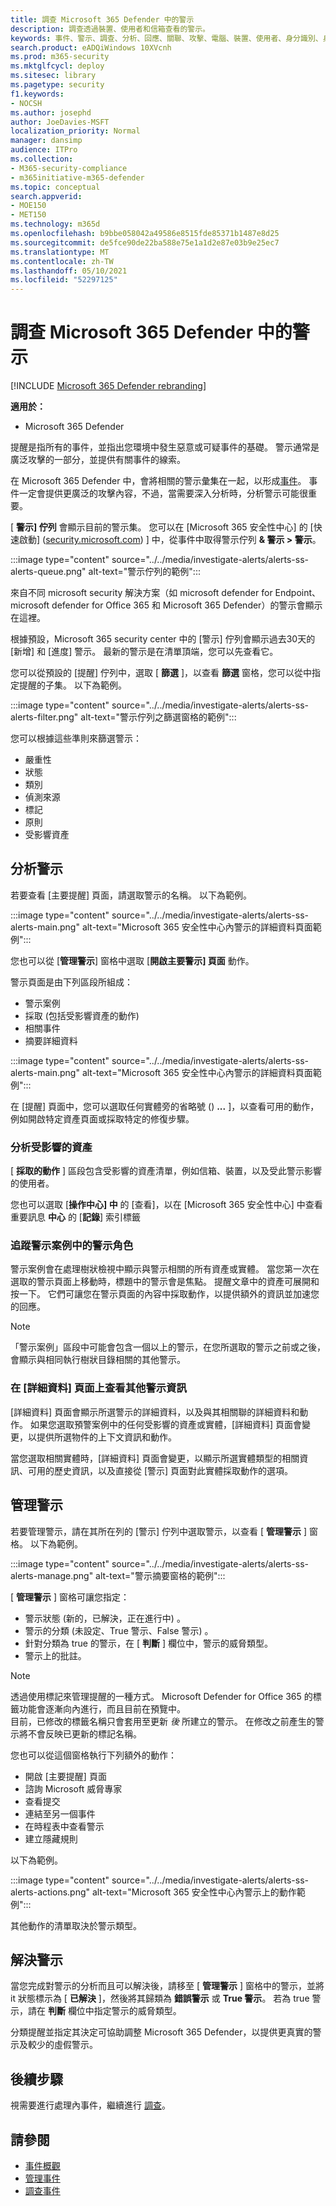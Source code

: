 ```yaml
---
title: 調查 Microsoft 365 Defender 中的警示
description: 調查透過裝置、使用者和信箱查看的警示。
keywords: 事件、警示、調查、分析、回應、關聯、攻擊、電腦、裝置、使用者、身分識別、身分識別、信箱、電子郵件、365、microsoft、m365
search.product: eADQiWindows 10XVcnh
ms.prod: m365-security
ms.mktglfcycl: deploy
ms.sitesec: library
ms.pagetype: security
f1.keywords:
- NOCSH
ms.author: josephd
author: JoeDavies-MSFT
localization_priority: Normal
manager: dansimp
audience: ITPro
ms.collection:
- M365-security-compliance
- m365initiative-m365-defender
ms.topic: conceptual
search.appverid:
- MOE150
- MET150
ms.technology: m365d
ms.openlocfilehash: b9bbe058042a49586e8515fde85371b1487e8d25
ms.sourcegitcommit: de5fce90de22ba588e75e1a1d2e87e03b9e25ec7
ms.translationtype: MT
ms.contentlocale: zh-TW
ms.lasthandoff: 05/10/2021
ms.locfileid: "52297125"
---
```

# <a name="investigate-alerts-in-microsoft-365-defender"></a>調查 Microsoft 365 Defender 中的警示

[!INCLUDE [Microsoft 365 Defender rebranding](../includes/microsoft-defender.md)]

**適用於：**
- Microsoft 365 Defender

提醒是指所有的事件，並指出您環境中發生惡意或可疑事件的基礎。 警示通常是廣泛攻擊的一部分，並提供有關事件的線索。

在 Microsoft 365 Defender 中，會將相關的警示彙集在一起，以形成[事件](incidents-overview.md)。 事件一定會提供更廣泛的攻擊內容，不過，當需要深入分析時，分析警示可能很重要。 

[ **警示] 佇列** 會顯示目前的警示集。 您可以在 [Microsoft 365 安全性中心] 的 [快速啟動] ([security.microsoft.com](https://security.microsoft.com)) ] 中，從事件中取得警示佇列 **& 警示 > 警示**。

:::image type="content" source="../../media/investigate-alerts/alerts-ss-alerts-queue.png" alt-text="警示佇列的範例":::

來自不同 microsoft security 解決方案（如 microsoft defender for Endpoint、microsoft defender for Office 365 和 Microsoft 365 Defender）的警示會顯示在這裡。

根據預設，Microsoft 365 security center 中的 [警示] 佇列會顯示過去30天的 [新增] 和 [進度] 警示。 最新的警示是在清單頂端，您可以先查看它。 

您可以從預設的 [提醒] 佇列中，選取 [ **篩選** ]，以查看 **篩選** 窗格，您可以從中指定提醒的子集。 以下為範例。

:::image type="content" source="../../media/investigate-alerts/alerts-ss-alerts-filter.png" alt-text="警示佇列之篩選窗格的範例":::

您可以根據這些準則來篩選警示：

- 嚴重性
- 狀態
- 類別
- 偵測來源
- 標記
- 原則
- 受影響資產

## <a name="analyze-an-alert"></a>分析警示

若要查看 [主要提醒] 頁面，請選取警示的名稱。 以下為範例。

:::image type="content" source="../../media/investigate-alerts/alerts-ss-alerts-main.png" alt-text="Microsoft 365 安全性中心內警示的詳細資料頁面範例":::

您也可以從 [**管理警示**] 窗格中選取 [**開啟主要警示] 頁面** 動作。

警示頁面是由下列區段所組成： 

- 警示案例
- 採取 (包括受影響資產的動作) 
- 相關事件
- 摘要詳細資料

:::image type="content" source="../../media/investigate-alerts/alerts-ss-alerts-main.png" alt-text="Microsoft 365 安全性中心內警示的詳細資料頁面範例":::

在 [提醒] 頁面中，您可以選取任何實體旁的省略號 () **...** ]，以查看可用的動作，例如開啟特定資產頁面或採取特定的修復步驟。

### <a name="analyze-affected-assets"></a>分析受影響的資產

[ **採取的動作** ] 區段包含受影響的資產清單，例如信箱、裝置，以及受此警示影響的使用者。 

您也可以選取 [**操作中心] 中** 的 [查看]，以在 [Microsoft 365 安全性中心] 中查看重要訊息 **中心** 的 [**記錄**] 索引標籤 

### <a name="trace-an-alerts-role-in-the-alert-story"></a>追蹤警示案例中的警示角色

警示案例會在處理樹狀檢視中顯示與警示相關的所有資產或實體。 當您第一次在選取的警示頁面上移動時，標題中的警示會是焦點。 提醒文章中的資產可展開和按一下。 它們可讓您在警示頁面的內容中採取動作，以提供額外的資訊並加速您的回應。 

> [!NOTE]
> 「警示案例」區段中可能會包含一個以上的警示，在您所選取的警示之前或之後，會顯示與相同執行樹狀目錄相關的其他警示。

### <a name="view-more-alert-information-on-the-details-page"></a>在 [詳細資料] 頁面上查看其他警示資訊

[詳細資料] 頁面會顯示所選警示的詳細資料，以及與其相關聯的詳細資料和動作。 如果您選取預警案例中的任何受影響的資產或實體，[詳細資料] 頁面會變更，以提供所選物件的上下文資訊和動作。

當您選取相關實體時，[詳細資料] 頁面會變更，以顯示所選實體類型的相關資訊、可用的歷史資訊，以及直接從 [警示] 頁面對此實體採取動作的選項。

## <a name="manage-alerts"></a>管理警示

若要管理警示，請在其所在列的 [警示] 佇列中選取警示，以查看 [ **管理警示** ] 窗格。 以下為範例。

:::image type="content" source="../../media/investigate-alerts/alerts-ss-alerts-manage.png" alt-text="警示摘要窗格的範例":::

[ **管理警示** ] 窗格可讓您指定：

- 警示狀態 (新的，已解決，正在進行中) 。
- 警示的分類 (未設定、True 警示、False 警示) 。
- 針對分類為 true 的警示，在 [ **判斷** ] 欄位中，警示的威脅類型。
- 警示上的批註。

> [!NOTE]
> 透過使用標記來管理提醒的一種方式。 Microsoft Defender for Office 365 的標籤功能會逐漸向內進行，而且目前在預覽中。 <br>
> 目前，已修改的標籤名稱只會套用至更新 *後* 所建立的警示。 在修改之前產生的警示將不會反映已更新的標記名稱。 

您也可以從這個窗格執行下列額外的動作： 

- 開啟 [主要提醒] 頁面
- 諮詢 Microsoft 威脅專家
- 查看提交
- 連結至另一個事件
- 在時程表中查看警示
- 建立隱藏規則

以下為範例。

:::image type="content" source="../../media/investigate-alerts/alerts-ss-alerts-actions.png" alt-text="Microsoft 365 安全性中心內警示上的動作範例":::

其他動作的清單取決於警示類型。

## <a name="resolve-an-alert"></a>解決警示

當您完成對警示的分析而且可以解決後，請移至 [ **管理警示** ] 窗格中的警示，並將 it 狀態標示為 [ **已解決** ]，然後將其歸類為 **錯誤警示** 或 **True 警示**。 若為 true 警示，請在 **判斷** 欄位中指定警示的威脅類型。

分類提醒並指定其決定可協助調整 Microsoft 365 Defender，以提供更真實的警示及較少的虛假警示。

## <a name="next-steps"></a>後續步驟

視需要進行處理內事件，繼續進行 [調查](investigate-incidents.md)。

## <a name="see-also"></a>請參閱

- [事件概觀](incidents-overview.md)
- [管理事件](manage-incidents.md)
- [調查事件](investigate-incidents.md)
